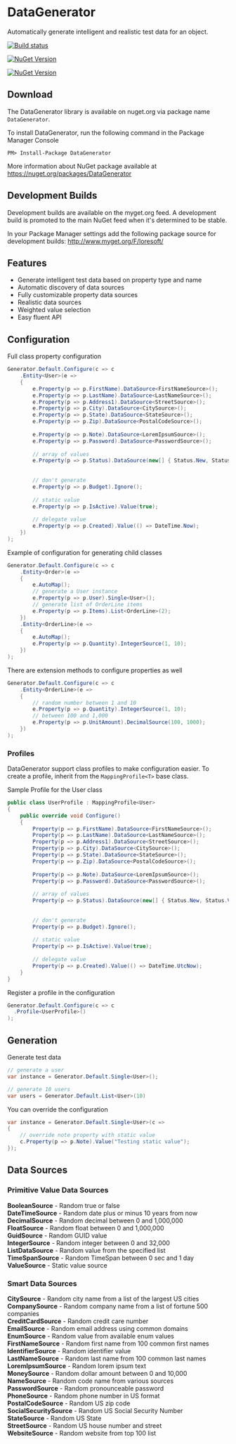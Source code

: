 # DataGenerator

Automatically generate intelligent and realistic test data for an object.

[![Build status](https://ci.appveyor.com/api/projects/status/toygpxy8o3u2b9ah?svg=true)](https://ci.appveyor.com/project/LoreSoft/DataGenerator)

[![NuGet Version](https://img.shields.io/nuget/v/DataGenerator.svg?style=flat-square)](https://www.nuget.org/packages/DataGenerator/)

[![NuGet Version](https://img.shields.io/nuget/dt/DataGenerator.svg?style=flat-square)](https://www.nuget.org/packages/DataGenerator/)

## Download

The DataGenerator library is available on nuget.org via package name `DataGenerator`.

To install DataGenerator, run the following command in the Package Manager Console

    PM> Install-Package DataGenerator

More information about NuGet package available at
<https://nuget.org/packages/DataGenerator>

## Development Builds


Development builds are available on the myget.org feed.  A development build is promoted to the main NuGet feed when it's determined to be stable.

In your Package Manager settings add the following package source for development builds:
<http://www.myget.org/F/loresoft/>

## Features

- Generate intelligent test data based on property type and name
- Automatic discovery of data sources
- Fully customizable property data sources
- Realistic data sources
- Weighted value selection
- Easy fluent API


## Configuration

Full class property configuration

```csharp
Generator.Default.Configure(c => c
    .Entity<User>(e =>
    {
        e.Property(p => p.FirstName).DataSource<FirstNameSource>();
        e.Property(p => p.LastName).DataSource<LastNameSource>();
        e.Property(p => p.Address1).DataSource<StreetSource>();
        e.Property(p => p.City).DataSource<CitySource>();
        e.Property(p => p.State).DataSource<StateSource>();
        e.Property(p => p.Zip).DataSource<PostalCodeSource>();
        
        e.Property(p => p.Note).DataSource<LoremIpsumSource>();
        e.Property(p => p.Password).DataSource<PasswordSource>();
        
        // array of values
        e.Property(p => p.Status).DataSource(new[] { Status.New, Status.Verified });
        
        
        // don't generate
        e.Property(p => p.Budget).Ignore();
        
        // static value
        e.Property(p => p.IsActive).Value(true);
        
        // delegate value
        e.Property(p => p.Created).Value(() => DateTime.Now);
    })
);
```

Example of configuration for generating child classes

```csharp
Generator.Default.Configure(c => c
    .Entity<Order>(e =>
    {
        e.AutoMap();
        // generate a User instance
        e.Property(p => p.User).Single<User>();
        // generate list of OrderLine items
        e.Property(p => p.Items).List<OrderLine>(2);
    })
    .Entity<OrderLine>(e =>
    {
        e.AutoMap();
        e.Property(p => p.Quantity).IntegerSource(1, 10);
    })
);
```
There are extension methods to configure properties as well

```csharp
Generator.Default.Configure(c => c
    .Entity<OrderLine>(e =>
    {
        // random number between 1 and 10
        e.Property(p => p.Quantity).IntegerSource(1, 10);
        // between 100 and 1,000
        e.Property(p => p.UnitAmount).DecimalSource(100, 1000);
    })
);
```

### Profiles

DataGenerator support class profiles to make configuration easier.  To create a profile, inherit from the `MappingProfile<T>` base class.

Sample Profile for the User class

```csharp
public class UserProfile : MappingProfile<User>
{
    public override void Configure()
    {
        Property(p => p.FirstName).DataSource<FirstNameSource>();
        Property(p => p.LastName).DataSource<LastNameSource>();
        Property(p => p.Address1).DataSource<StreetSource>();
        Property(p => p.City).DataSource<CitySource>();
        Property(p => p.State).DataSource<StateSource>();
        Property(p => p.Zip).DataSource<PostalCodeSource>();
        
        Property(p => p.Note).DataSource<LoremIpsumSource>();
        Property(p => p.Password).DataSource<PasswordSource>();
        
        // array of values
        Property(p => p.Status).DataSource(new[] { Status.New, Status.Verified });
        
        
        // don't generate
        Property(p => p.Budget).Ignore();
        
        // static value
        Property(p => p.IsActive).Value(true);
        
        // delegate value
        Property(p => p.Created).Value(() => DateTime.UtcNow);
    }
}

```

Register a profile in the configuration

```csharp
Generator.Default.Configure(c => c
  .Profile<UserProfile>()
);
```

## Generation

Generate test data

```csharp
// generate a user
var instance = Generator.Default.Single<User>();

// generate 10 users
var users = Generator.Default.List<User>(10)

```

You can override the configuration

```csharp
var instance = Generator.Default.Single<User>(c =>
{
    // override note property with static value
    c.Property(p => p.Note).Value("Testing static value");
});
```

## Data Sources

### Primitive Value Data Sources

**BooleanSource** - Random true or false   
**DateTimeSource** - Random date plus or minus 10 years from now    
**DecimalSource** - Random decimal between 0 and 1,000,000    
**FloatSource** - Random float between 0 and 1,000,000    
**GuidSource** - Random GUID value    
**IntegerSource** - Random integer between 0 and 32,000    
**ListDataSource** - Random value from the specified list    
**TimeSpanSource** - Random TimeSpan between 0 sec and 1 day    
**ValueSource** - Static value source    

### Smart Data Sources

**CitySource** - Random city name from a list of the largest US cities    
**CompanySource** - Random company name from a list of fortune 500 companies    
**CreditCardSource** - Random credit care number    
**EmailSource** - Random email address using common domains    
**EnumSource** - Random value from available enum values    
**FirstNameSource** - Random first name from 100 common first names    
**IdentifierSource** - Random identifier value    
**LastNameSource** - Random last name from 100 common last names    
**LoremIpsumSource** - Random lorem ipsum text    
**MoneySource** - Random dollar amount between 0 and 10,000    
**NameSource** - Random code name from various sources    
**PasswordSource** - Random pronounceable password    
**PhoneSource** - Random phone number in US format    
**PostalCodeSource** - Random US zip code    
**SocialSecuritySource** - Random US Social Security Number    
**StateSource** - Random US State    
**StreetSource** - Random US house number and street    
**WebsiteSource** - Random website from top 100 list    
